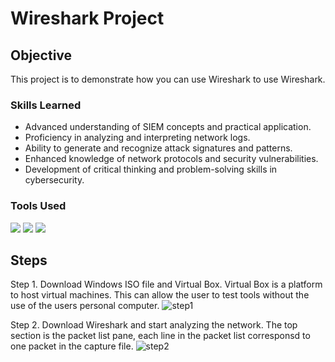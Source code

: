 # Wireshark Project

## Objective
This project is to demonstrate how you can use Wireshark to use Wireshark.

### Skills Learned

- Advanced understanding of SIEM concepts and practical application.
- Proficiency in analyzing and interpreting network logs.
- Ability to generate and recognize attack signatures and patterns.
- Enhanced knowledge of network protocols and security vulnerabilities.
- Development of critical thinking and problem-solving skills in cybersecurity.

### Tools Used

<img src="https://img.shields.io/badge/-VirtualBox-183A61?&style=for-the-badge&logo=virtualbox&logoColor=white" />
<img src="https://img.shields.io/badge/-PuTTY-002147?&style=for-the-badge&logo=putty&logoColor=white" />
<img src="https://img.shields.io/badge/-Wireshark-1679A7?&style=for-the-badge&logo=wireshark&logoColor=white" />

## Steps
Step 1. Download Windows ISO file and Virtual Box. Virtual Box is a platform to host virtual machines. This can allow the user to test tools without the use of the users personal computer.
![step1](https://github.com/user-attachments/assets/00f7e31f-e990-429e-a97e-216e3286f1b4)


Step 2. Download Wireshark and start analyzing the network. The top section is the packet list pane, each line in the packet list corresponsd to one packet in the capture file.
![step2](https://github.com/user-attachments/assets/f276b5dd-78ae-4b23-8829-5d3b0beb899c)
